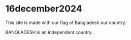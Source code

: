 # 16december2024

This site is made with our flag of Bangladesh our country.

BANGLADESH is an independent country.

